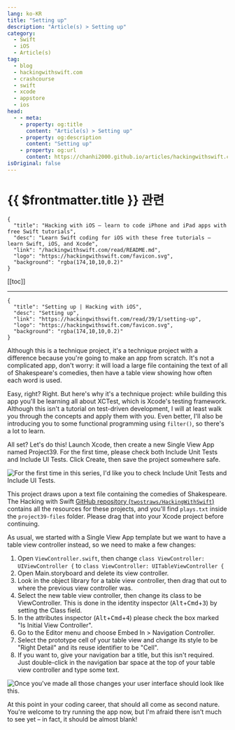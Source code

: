```yaml
---
lang: ko-KR
title: "Setting up"
description: "Article(s) > Setting up"
category:
  - Swift
  - iOS
  - Article(s)
tag: 
  - blog
  - hackingwithswift.com
  - crashcourse
  - swift
  - xcode
  - appstore
  - ios  
head:
  - - meta:
    - property: og:title
      content: "Article(s) > Setting up"
    - property: og:description
      content: "Setting up"
    - property: og:url
      content: https://chanhi2000.github.io/articles/hackingwithswift.com/read/39/01-setting-up.html
isOriginal: false
---
```


# {{ $frontmatter.title }} 관련

```component VPCard
{
  "title": "Hacking with iOS – learn to code iPhone and iPad apps with free Swift tutorials",
  "desc": "Learn Swift coding for iOS with these free tutorials – learn Swift, iOS, and Xcode",
  "link": "/hackingwithswift.com/read/README.md",
  "logo": "https://hackingwithswift.com/favicon.svg",
  "background": "rgba(174,10,10,0.2)"
}
```

[[toc]]

---

```component VPCard
{
  "title": "Setting up | Hacking with iOS",
  "desc": "Setting up",
  "link": "https://hackingwithswift.com/read/39/1/setting-up",
  "logo": "https://hackingwithswift.com/favicon.svg",
  "background": "rgba(174,10,10,0.2)"
}
```

Although this is a technique project, it's a technique project with a difference because you're going to make an app from scratch. It's not a complicated app, don't worry: it will load a large file containing the text of all of Shakespeare's comedies, then have a table view showing how often each word is used.

Easy, right? Right. But here's why it's a technique project: while building this app you'll be learning all about XCTest, which is Xcode's testing framework. Although this isn't a tutorial on test-driven development, I will at least walk you through the concepts and apply them with you. Even better, I'll also be introducing you to some functional programming using `filter()`, so there's a lot to learn.

All set? Let's do this! Launch Xcode, then create a new Single View App named Project39. For the first time, please check both Include Unit Tests and Include UI Tests. Click Create, then save the project somewhere safe.

![For the first time in this series, I'd like you to check Include Unit Tests and Include UI Tests.](https://hackingwithswift.com/img/books/hws/39-1@2x.png)

This project draws upon a text file containing the comedies of Shakespeare. The Hacking with Swift [GitHub repository (<FontIcon icon="iconfont icon-github"/>`twostraws/HackingWithSwift`)](https://github.com/twostraws/HackingWithSwift) contains all the resources for these projects, and you'll find <FontIcon icon="fas fa-file-lines"/>`plays.txt` inside the <FontIcon icon="fas fa-folder-open"/>`project39-files` folder. Please drag that into your Xcode project before continuing.

As usual, we started with a Single View App template but we want to have a table view controller instead, so we need to make a few changes:

1. Open <FontIcon icon="fa-brands fa-swift"/>`ViewController.swift`, then change `class ViewController: UIViewController {` to `class ViewController: UITableViewController {`
2. Open Main.storyboard and delete its view controller.
3. Look in the object library for a table view controller, then drag that out to where the previous view controller was.
4. Select the new table view controller, then change its class to be ViewController. This is done in the identity inspector (<kbd>Alt</kbd>+<kbd>Cmd</kbd>+<kbd>3</kbd>) by setting the Class field.
5. In the attributes inspector (<kbd>Alt</kbd>+<kbd>Cmd</kbd>+<kbd>4</kbd>) please check the box marked "Is Initial View Controller".
6. Go to the Editor menu and choose Embed In > Navigation Controller.
7. Select the prototype cell of your table view and change its style to be "Right Detail" and its reuse identifier to be "Cell".
8. If you want to, give your navigation bar a title, but this isn't required. Just double-click in the navigation bar space at the top of your table view controller and type some text.

![Once you've made all those changes your user interface should look like this.](https://hackingwithswift.com/img/books/hws/39-2@2x.png)

At this point in your coding career, that should all come as second nature. You're welcome to try running the app now, but I'm afraid there isn't much to see yet – in fact, it should be almost blank!

